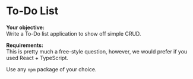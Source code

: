 # To-Do List

**Your objective:**  
Write a To-Do list application to show off simple CRUD.

**Requirements:**  
This is pretty much a free-style question, however, we would prefer if you used React + TypeScript.

Use any `npm` package of your choice.
